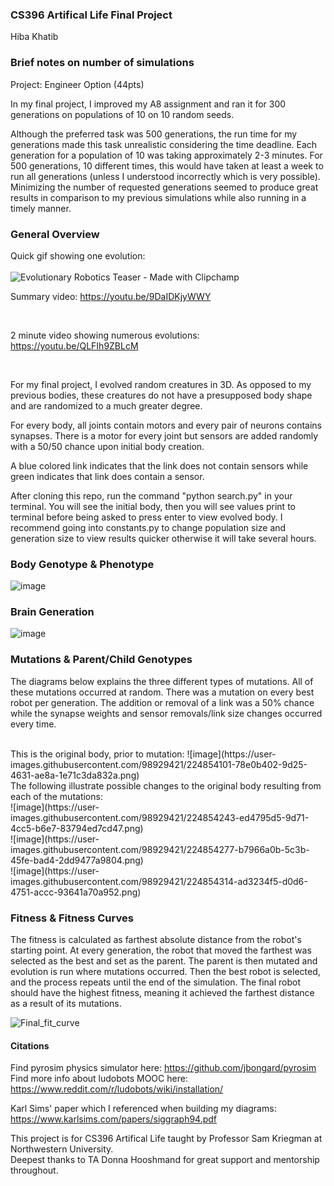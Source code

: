 ### CS396 Artifical Life Final Project 
Hiba Khatib 


### Brief notes on number of simulations
Project: Engineer Option (44pts)


In my final project, I improved my A8 assignment and ran it for 300 generations on populations of 10 on 10 random seeds. 

Although the preferred task was 500 generations, the run time for my generations made this task unrealistic considering the time deadline. Each generation for a population of 10 was taking approximately 2-3 minutes. For 500 generations, 10 different times, this would have taken at least a week to run all generations (unless I understood incorrectly which is very possible). Minimizing the number of requested generations seemed to produce great results in comparison to my previous simulations while also running in a timely manner. 

### General Overview

Quick gif showing one evolution:  
<br>
![Evolutionary Robotics Teaser - Made with Clipchamp](https://user-images.githubusercontent.com/98929421/224638366-e6e78117-206e-42e9-b4c4-2a2197a687cd.gif)
<br>

Summary video: https://youtu.be/9DaIDKjyWWY

<br>

2 minute video showing numerous evolutions: https://youtu.be/QLFIh9ZBLcM

<br>

For my final project, I evolved random creatures in 3D. As opposed to my previous bodies, these creatures do not have a presupposed body shape and are randomized to a much greater degree. 

For every body, all joints contain motors and every pair of neurons contains synapses. There is a motor for every joint but sensors are added randomly with a 50/50 chance upon initial body creation. 

A blue colored link indicates that the link does not contain sensors while green indicates that link does contain a sensor. 

After cloning this repo, run the command "python search.py" in your terminal. You will see the initial body, then you will see values print to terminal before being asked to press enter to view evolved body. I recommend going into constants.py to change population size and generation size to view results quicker otherwise it will take several hours. 

### Body Genotype & Phenotype 

![image](https://user-images.githubusercontent.com/98929421/224853803-a0b8e540-5527-4b63-a8bb-88034648daf1.png)

### Brain Generation

![image](https://user-images.githubusercontent.com/98929421/224853845-ac0cc1ca-fe03-4950-99c3-0ed0168bd718.png)

### Mutations & Parent/Child Genotypes

The diagrams below explains the three different types of mutations. All of these mutations occurred at random. There was a mutation on every best robot per generation. The addition or removal of a link was a 50% chance while the synapse weights and sensor removals/link size changes occurred every time. 

<br>
    This is the original body, prior to mutation:
![image](https://user-images.githubusercontent.com/98929421/224854101-78e0b402-9d25-4631-ae8a-1e71c3da832a.png)
    
<br> 
    The following illustrate possible changes to the original body resulting from each of the mutations:
<br> 
![image](https://user-images.githubusercontent.com/98929421/224854243-ed4795d5-9d71-4cc5-b6e7-83794ed7cd47.png)
<br>
![image](https://user-images.githubusercontent.com/98929421/224854277-b7966a0b-5c3b-45fe-bad4-2dd9477a9804.png)
<br> 
![image](https://user-images.githubusercontent.com/98929421/224854314-ad3234f5-d0d6-4751-accc-93641a70a952.png)
<br>

### Fitness & Fitness Curves

The fitness is calculated as farthest absolute distance from the robot's starting point. At every generation, the robot that moved the farthest was selected as the best and set as the parent. The parent is then mutated and evolution is run where mutations occurred. Then the best robot is selected, and the process repeats until the end of the simulation. The final robot should have the highest fitness, meaning it achieved the farthest distance as a result of its mutations. 

![Final_fit_curve](https://user-images.githubusercontent.com/98929421/224611172-dd14414b-769f-42d4-b27b-07e8a2da5bae.png)

#### Citations 

Find pyrosim physics simulator here: https://github.com/jbongard/pyrosim
<br>
Find more info about ludobots MOOC here: https://www.reddit.com/r/ludobots/wiki/installation/
<br>

Karl Sims' paper which I referenced when building my diagrams: https://www.karlsims.com/papers/siggraph94.pdf 
<br>

This project is for CS396 Artifical Life taught by Professor Sam Kriegman at Northwestern University. 
<br>
Deepest thanks to TA Donna Hooshmand for great support and mentorship throughout. 
